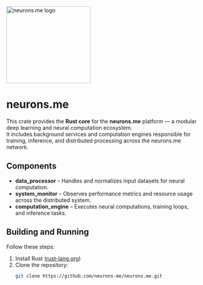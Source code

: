 <img src="https://res.cloudinary.com/dkwnxf6gm/image/upload/v1760893910/neurons-me-rust-crate_3b73fa.jpg" alt="neurons.me logo" width="221" height="203">

# **neurons.me**

This crate provides the **Rust core** for the **neurons.me** platform — a modular deep learning and neural computation ecosystem.  
It includes background services and computation engines responsible for training, inference, and distributed processing across the neurons.me network.

## Components
- **data_processor** – Handles and normalizes input datasets for neural computation.  
- **system_monitor** – Observes performance metrics and resource usage across the distributed system.  
- **computation_engine** – Executes neural computations, training loops, and inference tasks.

## Building and Running
Follow these steps:
1. Install Rust ([rust-lang.org](https://www.rust-lang.org/))
2. Clone the repository:
   ```bash
   git clone https://github.com/neurons-me/neurons.me.git